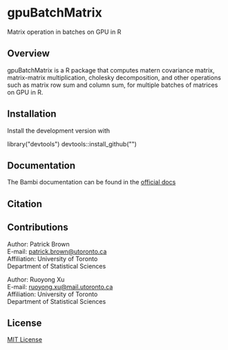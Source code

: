 # gpuBatchMatrix

Matrix operation in batches on GPU in R

## Overview

gpuBatchMatrix is a R package that computes matern covariance matrix, matrix-matrix multiplication, cholesky decomposition, and other operations such as matrix 
row sum and column sum, for multiple batches of matrices on GPU in R.



## Installation

Install the development version with

library("devtools")
devtools::install_github("")


## Documentation

The Bambi documentation can be found in the [official docs](https://bambinos.github.io/bambi/index.html)

## Citation

                                     

                                                                    

## Contributions

Author: Patrick Brown                                                
E-mail: patrick.brown@utoronto.ca                                      
Affiliation: University of Toronto                                      
Department of Statistical Sciences   

Author: Ruoyong Xu                                      
E-mail: ruoyong.xu@mail.utoronto.ca                                   
Affiliation: University of Toronto                                  
Department of Statistical Sciences   

## License

[MIT License](https://github.com/LICENSE)







